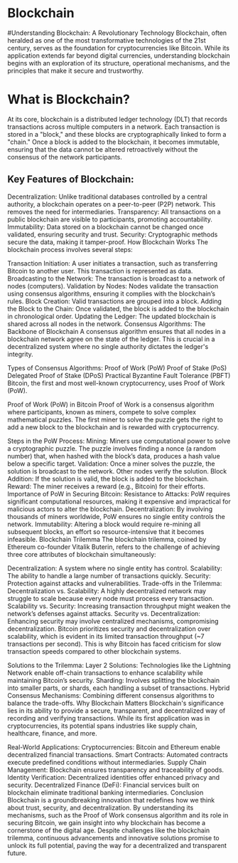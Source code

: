 # Blockchain
#Understanding Blockchain: A Revolutionary Technology
Blockchain, often heralded as one of the most transformative technologies of the 21st century, serves as the foundation for cryptocurrencies like Bitcoin. While its application extends far beyond digital currencies, understanding blockchain begins with an exploration of its structure, operational mechanisms, and the principles that make it secure and trustworthy.

# What is Blockchain?
At its core, blockchain is a distributed ledger technology (DLT) that records transactions across multiple computers in a network. Each transaction is stored in a "block," and these blocks are cryptographically linked to form a "chain." Once a block is added to the blockchain, it becomes immutable, ensuring that the data cannot be altered retroactively without the consensus of the network participants.

## Key Features of Blockchain:
Decentralization: Unlike traditional databases controlled by a central authority, a blockchain operates on a peer-to-peer (P2P) network. This removes the need for intermediaries.
Transparency: All transactions on a public blockchain are visible to participants, promoting accountability.
Immutability: Data stored on a blockchain cannot be changed once validated, ensuring security and trust.
Security: Cryptographic methods secure the data, making it tamper-proof.
How Blockchain Works
The blockchain process involves several steps:

Transaction Initiation: A user initiates a transaction, such as transferring Bitcoin to another user. This transaction is represented as data.
Broadcasting to the Network: The transaction is broadcast to a network of nodes (computers).
Validation by Nodes: Nodes validate the transaction using consensus algorithms, ensuring it complies with the blockchain’s rules.
Block Creation: Valid transactions are grouped into a block.
Adding the Block to the Chain: Once validated, the block is added to the blockchain in chronological order.
Updating the Ledger: The updated blockchain is shared across all nodes in the network.
Consensus Algorithms: The Backbone of Blockchain
A consensus algorithm ensures that all nodes in a blockchain network agree on the state of the ledger. This is crucial in a decentralized system where no single authority dictates the ledger's integrity.

Types of Consensus Algorithms:
Proof of Work (PoW)
Proof of Stake (PoS)
Delegated Proof of Stake (DPoS)
Practical Byzantine Fault Tolerance (PBFT)
Bitcoin, the first and most well-known cryptocurrency, uses Proof of Work (PoW).

Proof of Work (PoW) in Bitcoin
Proof of Work is a consensus algorithm where participants, known as miners, compete to solve complex mathematical puzzles. The first miner to solve the puzzle gets the right to add a new block to the blockchain and is rewarded with cryptocurrency.

Steps in the PoW Process:
Mining: Miners use computational power to solve a cryptographic puzzle. The puzzle involves finding a nonce (a random number) that, when hashed with the block’s data, produces a hash value below a specific target.
Validation: Once a miner solves the puzzle, the solution is broadcast to the network. Other nodes verify the solution.
Block Addition: If the solution is valid, the block is added to the blockchain.
Reward: The miner receives a reward (e.g., Bitcoin) for their efforts.
Importance of PoW in Securing Bitcoin:
Resistance to Attacks: PoW requires significant computational resources, making it expensive and impractical for malicious actors to alter the blockchain.
Decentralization: By involving thousands of miners worldwide, PoW ensures no single entity controls the network.
Immutability: Altering a block would require re-mining all subsequent blocks, an effort so resource-intensive that it becomes infeasible.
Blockchain Trilemma
The blockchain trilemma, coined by Ethereum co-founder Vitalik Buterin, refers to the challenge of achieving three core attributes of blockchain simultaneously:

Decentralization: A system where no single entity has control.
Scalability: The ability to handle a large number of transactions quickly.
Security: Protection against attacks and vulnerabilities.
Trade-offs in the Trilemma:
Decentralization vs. Scalability: A highly decentralized network may struggle to scale because every node must process every transaction.
Scalability vs. Security: Increasing transaction throughput might weaken the network’s defenses against attacks.
Security vs. Decentralization: Enhancing security may involve centralized mechanisms, compromising decentralization.
Bitcoin prioritizes security and decentralization over scalability, which is evident in its limited transaction throughput (~7 transactions per second). This is why Bitcoin has faced criticism for slow transaction speeds compared to other blockchain systems.

Solutions to the Trilemma:
Layer 2 Solutions: Technologies like the Lightning Network enable off-chain transactions to enhance scalability while maintaining Bitcoin’s security.
Sharding: Involves splitting the blockchain into smaller parts, or shards, each handling a subset of transactions.
Hybrid Consensus Mechanisms: Combining different consensus algorithms to balance the trade-offs.
Why Blockchain Matters
Blockchain's significance lies in its ability to provide a secure, transparent, and decentralized way of recording and verifying transactions. While its first application was in cryptocurrencies, its potential spans industries like supply chain, healthcare, finance, and more.

Real-World Applications:
Cryptocurrencies: Bitcoin and Ethereum enable decentralized financial transactions.
Smart Contracts: Automated contracts execute predefined conditions without intermediaries.
Supply Chain Management: Blockchain ensures transparency and traceability of goods.
Identity Verification: Decentralized identities offer enhanced privacy and security.
Decentralized Finance (DeFi): Financial services built on blockchain eliminate traditional banking intermediaries.
Conclusion
Blockchain is a groundbreaking innovation that redefines how we think about trust, security, and decentralization. By understanding its mechanisms, such as the Proof of Work consensus algorithm and its role in securing Bitcoin, we gain insight into why blockchain has become a cornerstone of the digital age. Despite challenges like the blockchain trilemma, continuous advancements and innovative solutions promise to unlock its full potential, paving the way for a decentralized and transparent future.

